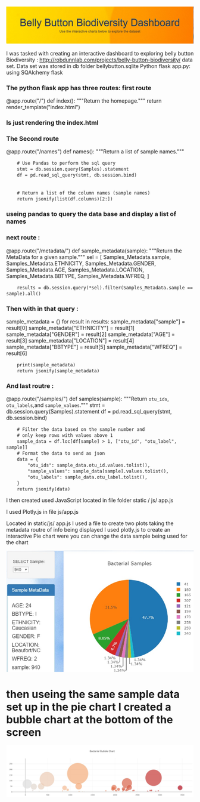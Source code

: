 ![belly button biodiverstiy](image/dashbord.jpg)

I was tasked with creating an   interactive dashboard to exploring belly button Biodiversity : http://robdunnlab.com/projects/belly-button-biodiversity/   data set. 
Data set was stored in db folder bellybutton.sqlite 
Python flask app.py: using SQAlchemy flask 

### The python flask app has three routes: first route 
@app.route("/")
	def index():
	    """Return the homepage."""
	    return render_template("index.html")
### Is just rendering the index.html

### The Second  route 

@app.route("/names")
	def names():
	    """Return a list of sample names."""
	

	    # Use Pandas to perform the sql query
	    stmt = db.session.query(Samples).statement
	    df = pd.read_sql_query(stmt, db.session.bind)
	

	    # Return a list of the column names (sample names)
	    return jsonify(list(df.columns)[2:])
	

### useing pandas to query the data base and display a list of names

### next route : 
@app.route("/metadata/<sample>")
	def sample_metadata(sample):
	    """Return the MetaData for a given sample."""
	    sel = [
	        Samples_Metadata.sample,
	        Samples_Metadata.ETHNICITY,
	        Samples_Metadata.GENDER,
	        Samples_Metadata.AGE,
	        Samples_Metadata.LOCATION,
	        Samples_Metadata.BBTYPE,
	        Samples_Metadata.WFREQ,
	    ]
	

	    results = db.session.query(*sel).filter(Samples_Metadata.sample == sample).all()
### Then with in that query : 
sample_metadata = {}
	    for result in results:
	        sample_metadata["sample"] = result[0]
	        sample_metadata["ETHNICITY"] = result[1]
	        sample_metadata["GENDER"] = result[2]
	        sample_metadata["AGE"] = result[3]
	        sample_metadata["LOCATION"] = result[4]
	        sample_metadata["BBTYPE"] = result[5]
	        sample_metadata["WFREQ"] = result[6]
	

	    print(sample_metadata)
	    return jsonify(sample_metadata)

 
 ### And last routre : 
@app.route("/samples/<sample>")
	def samples(sample):
	    """Return `otu_ids`, `otu_labels`,and `sample_values`."""
	    stmt = db.session.query(Samples).statement
	    df = pd.read_sql_query(stmt, db.session.bind)
	

	    # Filter the data based on the sample number and
	    # only keep rows with values above 1
	    sample_data = df.loc[df[sample] > 1, ["otu_id", "otu_label", sample]]
	    # Format the data to send as json
	    data = {
	        "otu_ids": sample_data.otu_id.values.tolist(),
	        "sample_values": sample_data[sample].values.tolist(),
	        "otu_labels": sample_data.otu_label.tolist(),
	    }
	    return jsonify(data)



I then created used JavaScript located in file folder static / js/ app.js 

I used Plotly.js  in file js/app.js 

Located in static/js/ app.js I used a file to create two plots taking the metadata routre of info being displayed I used plotly.js to create an interactive Pie chart were you can change the data sample  being used for the chart 

![piechart](image/piechart.jpg)

# then useing the same sample data set up in the pie chart I created a bubble chart at the bottom of the screen
![bubble chart](image/bubblechart.jpg)
